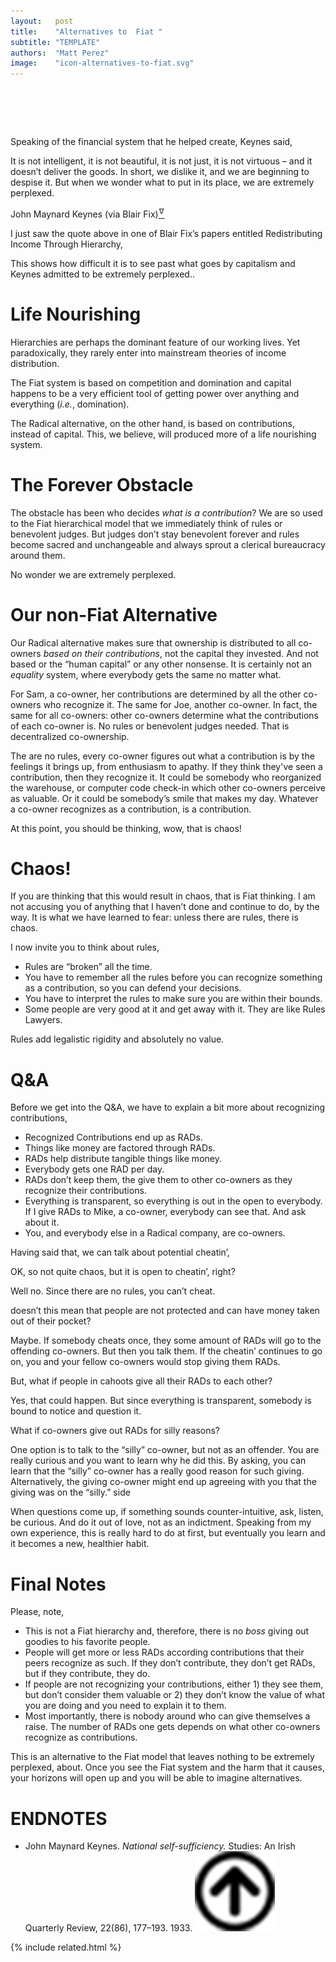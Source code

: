 ```yaml
---
layout:   post
title:    "Alternatives to  Fiat "
subtitle: "TEMPLATE"
authors:  "Matt Perez"
image:    "icon-alternatives-to-fiat.svg"
---
```


<div style="display:none;">
 <p><span class="_quotespan">&hellip; we are extremely perplexed.</span></p>
</div>

<h1>&nbsp;</h1>
 <p>Speaking of the financial system that he helped create, Keynes said,</p>
 <div class='_citation'>
  <p>It is not intelligent, it is not beautiful, it is not just, it is not virtuous &ndash; and it doesn’t deliver the goods. In short, we dislike it, and we are beginning to despise it. But when we wonder what to put in its place, we are extremely perplexed.</p>
  <p id="_signature">John Maynard Keynes (via Blair Fix)<a href="#en01"><sup id="bm01">&hairsp;&nabla;&hairsp;</sup></a></p>
 </div>
 <p>I just saw the quote above in one of Blair Fix&rsquo;s papers entitled <span class="_quotespan">Redistributing Income Through Hierarchy,</span></p>
 <p>This shows how difficult it is to see past what goes by capitalism and Keynes admitted to be <span class="_quotespan">extremely perplexed.</span>.</p>

<h1>Life Nourishing</h1>
  <div class="_citation">
   <p>Hierarchies are perhaps the dominant feature of our working lives. Yet paradoxically, they rarely enter into mainstream theories of income distribution.</p>
  </div>
 <p>The <span class="_paradigm">Fiat</span> system is based on competition and domination and capital happens to be a very efficient tool of getting power over anything and everything (<em>i.e.</em>, domination).</p>
 <p>The <span class="_paradigm">Radical</span> alternative, on the other hand, is based on contributions, instead of capital. This, we believe, will produced more of a life nourishing system.</p>

<h1>The Forever Obstacle</h1>
 <p>The obstacle has been who decides <em>what is a contribution</em>? We are so used to the <span class="_paradigm">Fiat</span> hierarchical model that we immediately think of rules or benevolent judges. But judges don&rsquo;t stay benevolent forever and rules become sacred and unchangeable and always sprout a clerical bureaucracy around them.</p>
 <p>No wonder we are <span class="_quotespan">extremely perplexed.</span></p>

<h1>Our non-Fiat Alternative</h1>
 <p>Our <span class="_paradigm">Radical</span> alternative makes sure that ownership is distributed to all co-owners <em>based on their contributions</em>, not the capital they invested. And not based or the &ldquo;human capital&rdquo; or any other nonsense. It is certainly not an <em>equality</em> system, where everybody gets the same no matter what.</p>
 <p>For Sam, a co-owner, her contributions are determined by all the other co-owners who recognize it. The same for Joe, another co-owner. In fact, the same for all co-owners: other co-owners determine what the contributions of each co-owner is. No rules or benevolent judges needed. That is decentralized co-ownership.</p>
 <p>The are no rules, every co-owner figures out what a contribution is by the feelings it brings up, from enthusiasm to apathy. If they think they've seen a contribution, then they recognize it. It could be somebody who reorganized the warehouse, or computer code check-in which other co-owners perceive as valuable. Or it could be somebody&rsquo;s smile that makes my day. Whatever a co-owner recognizes as a contribution, is a contribution.</p>
 <p>At this point, you should be thinking, <span class="_quotespan">wow, that is chaos!</span></p>

<h1>Chaos!</h1>
 <p>If you are thinking that this would result in chaos, that is <span class="_paradigm">Fiat</span> thinking. I am not accusing you of anything that I haven&rsquo;t done and continue to do, by the way. It is what we have learned to fear: unless there are rules, there is chaos.</p>
 <p>I now invite you to think about rules,</p>
  <ul>
   <li>Rules are &ldquo;broken&rdquo; all the time.</li>
   <li>You have to remember all the rules before you can recognize something as a contribution, so you can defend your decisions.</li>
   <li>You have to interpret the rules to make sure you are within their bounds.</li>
   <li>Some people are very good at it and get away with it. They are like Rules Lawyers.</li>
  </ul>
 <p>Rules add legalistic rigidity and absolutely no value.</p>

<h1>Q&A</h1>
 <p>Before we get into the Q&A, we have to explain a bit more about recognizing contributions,</p>
  <ul>
   <li>Recognized Contributions end up as <span class="_paradigm">RAD</span>s.</li>
   <li>Things like money are factored through <span class="_paradigm">RAD</span>s.</li>
   <li><span class="_paradigm">RAD</span>s help distribute tangible things like money.</li>
   <li>Everybody gets one <span class="_paradigm">RAD</span> per day.</li>
   <li><span class="_paradigm">RAD</span>s don&rsquo;t keep them, the give them to other co-owners as they recognize their contributions.</li>
   <li>Everything is transparent, so everything is out in the open to everybody. If I give <span class="_paradigm">RAD</span>s to Mike, a co-owner, everybody can see that. And ask about it.</li>
   <li>You, and everybody else in a <span class="_paradigm">Radical</span> company, are co-owners.</li>
  </ul>
 <p>Having said that, we can talk about potential cheatin&rsquo;,</p>
  <div class='_qnablock'>
   <p class="_q">OK, so not quite chaos, but it is open to cheatin&rsquo;, right?</p>
   <p class="_a">Well no. Since there are no rules, you can&rsquo;t cheat.</p>
   <p class="_q">doesn&rsquo;t this mean that people are not protected and can have money taken out of their pocket?</p>
   <p class='_a'>Maybe. If somebody cheats once, they some amount of <span class='_paradigm'>RAD</span>s will go to the offending co-owners. But then you talk them. If the cheatin&rsquo; continues to go on, you and your fellow co-owners would stop giving them <span class="_paradigm">RAD</span>s.</p>
   <p class="_q">But, what if people in cahoots give all their <span class="_paradigm">RAD</span>s to each other?</p>
   <p class='_a'>Yes, that could happen. But since everything is transparent, somebody is bound to notice and question it.</p>
   <p class="_q">What if co-owners give out <span class="_paradigm">RAD</span>s for silly reasons?</p>
   <p class='_a'>One option is to talk to the &ldquo;silly&rdquo; co-owner, but not as an offender. You are really curious and you want to learn why he did this. By asking, you can learn that the &ldquo;silly&rdquo; co-owner has a really good reason for such giving. Alternatively, the giving co-owner might end up agreeing with you that the giving was on the &ldquo;silly.&rdquo; side</p>
  </div>
 <p>When questions come up, if something sounds counter-intuitive, ask, listen, be curious. And do it out of love, not as an indictment. Speaking from my own experience, this is really hard to do at first, but eventually you learn and it becomes a new, healthier habit.</p>

<h1>Final Notes</h1>
 <p>Please, note,</p>
  <ul>
   <li>This is not a <span class="_paradigm">Fiat</span> hierarchy and, therefore, there is no <em>boss</em> giving out goodies to his favorite people.</li>
   <li>People will get more or less <span class="_paradigm">RAD</span>s according contributions that their peers recognize as such. If they don&rsquo;t contribute, they don&rsquo;t get <span class="_paradigm">RAD</span>s, but if they contribute, they do.</li>
   <li>If people are not recognizing your contributions, either 1) they see them, but don&rsquo;t consider them valuable or 2) they don&rsquo;t know the value of what you are doing and you need to explain it to them.</li>
   <li>Most importantly, there is nobody around who can give themselves a raise. The number of <span class="_paradigm">RAD</span>s one gets depends on what other co-owners recognize as contributions.</li>
  </ul>
 <p>This is an alternative to the <span class="_paradigm">Fiat</span> model that leaves nothing to be <span class="_quotespan">extremely perplexed,</span> about. Once you see the <span class="_paradigm">Fiat</span> system and the harm that it causes, your horizons will open up and you will be able to imagine alternatives.</p>

<h1 class="_section">ENDNOTES</h1>
 <ul>
  <li id="en01">
   <p class="_list-item">
    John Maynard Keynes.
    <em>National self-sufficiency.</em>
    Studies: An Irish Quarterly Review, 22(86), 177–193.
    1933.
    <a class="_uparrow" href="#bm01"><img src="/assets/img/arrow-up-icon.png"></a>
   </p>
  </li>
 </ul>

{% include related.html %}

